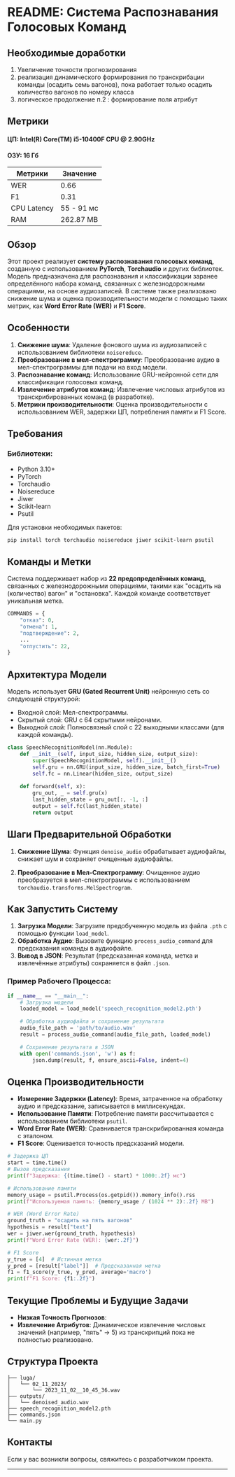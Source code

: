 # README: Система Распознавания Голосовых Команд


## Необходимые доработки
1. Увеличение точности прогнозирования
2. реализация динамического формирования по транскрибации команды (осадить семь вагонов), пока работает только осадить количество вагонов по номеру класса
3. логическое продолжение п.2 : формирование поля атрибут


## Метрики
#### ЦП: Intel(R) Core(TM) i5-10400F CPU @ 2.90GHz
#### ОЗУ: 16 Гб
| Метрики     | Значение   |
|-------------|------------|
| WER         | 0.66       |
| F1          | 0.31       |
| CPU Latency | 55 - 91 мс |
| RAM         | 262.87 MB  |

## Обзор
Этот проект реализует **систему распознавания голосовых команд**, созданную с использованием **PyTorch**, **Torchaudio** и других библиотек. Модель предназначена для распознавания и классификации заранее определённого набора команд, связанных с железнодорожными операциями, на основе аудиозаписей. В системе также реализовано снижение шума и оценка производительности модели с помощью таких метрик, как **Word Error Rate (WER)** и **F1 Score**.

## Особенности
1. **Снижение шума**: Удаление фонового шума из аудиозаписей с использованием библиотеки `noisereduce`.
2. **Преобразование в мел-спектрограмму**: Преобразование аудио в мел-спектрограммы для подачи на вход модели.
3. **Распознавание команд**: Использование GRU-нейронной сети для классификации голосовых команд.
4. **Извлечение атрибутов команд**: Извлечение числовых атрибутов из транскрибированных команд (в разработке).
5. **Метрики производительности**: Оценка производительности с использованием WER, задержки ЦП, потребления памяти и F1 Score.

## Требования
### Библиотеки:
- Python 3.10+
- PyTorch
- Torchaudio
- Noisereduce
- Jiwer
- Scikit-learn
- Psutil

Для установки необходимых пакетов:
```bash
pip install torch torchaudio noisereduce jiwer scikit-learn psutil
```

## Команды и Метки
Система поддерживает набор из **22 предопределённых команд**, связанных с железнодорожными операциями, такими как "осадить на (количество) вагон" и "остановка". Каждой команде соответствует уникальная метка.

```python
COMMANDS = {
    "отказ": 0,
    "отмена": 1,
    "подтверждение": 2,
    ...
    "отпустить": 22,
}
```

## Архитектура Модели
Модель использует **GRU (Gated Recurrent Unit)** нейронную сеть со следующей структурой:
- Входной слой: Мел-спектрограммы.
- Скрытый слой: GRU с 64 скрытыми нейронами.
- Выходной слой: Полносвязный слой с 22 выходными классами (для каждой команды).

```python
class SpeechRecognitionModel(nn.Module):
    def __init__(self, input_size, hidden_size, output_size):
        super(SpeechRecognitionModel, self).__init__()
        self.gru = nn.GRU(input_size, hidden_size, batch_first=True)
        self.fc = nn.Linear(hidden_size, output_size)
        
    def forward(self, x):
        gru_out, _ = self.gru(x)
        last_hidden_state = gru_out[:, -1, :]
        output = self.fc(last_hidden_state)
        return output
```

## Шаги Предварительной Обработки
1. **Снижение Шума**: Функция `denoise_audio` обрабатывает аудиофайлы, снижает шум и сохраняет очищенные аудиофайлы.
   
2. **Преобразование в Мел-Спектрограмму**: Очищенное аудио преобразуется в мел-спектрограммы с использованием `torchaudio.transforms.MelSpectrogram`.

## Как Запустить Систему
1. **Загрузка Модели**: Загрузите предобученную модель из файла `.pth` с помощью функции `load_model`.
2. **Обработка Аудио**: Вызовите функцию `process_audio_command` для предсказания команды в аудиофайле.
3. **Вывод в JSON**: Результат (предсказанная команда, метка и извлечённые атрибуты) сохраняется в файл `.json`.

### Пример Рабочего Процесса:
```python
if __name__ == "__main__":
    # Загрузка модели
    loaded_model = load_model('speech_recognition_model2.pth')

    # Обработка аудиофайла и сохранение результата
    audio_file_path = 'path/to/audio.wav'
    result = process_audio_command(audio_file_path, loaded_model)

    # Сохранение результата в JSON
    with open('commands.json', 'w') as f:
        json.dump(result, f, ensure_ascii=False, indent=4)
```

## Оценка Производительности
- **Измерение Задержки (Latency)**: Время, затраченное на обработку аудио и предсказание, записывается в миллисекундах.
- **Использование Памяти**: Потребление памяти рассчитывается с использованием библиотеки `psutil`.
- **Word Error Rate (WER)**: Сравнивается транскрибированная команда с эталоном.
- **F1 Score**: Оценивается точность предсказаний модели.

```python
# Задержка ЦП
start = time.time()
# Вызов предсказания
print(f"Задержка: {(time.time() - start) * 1000:.2f} мс")

# Использование памяти
memory_usage = psutil.Process(os.getpid()).memory_info().rss
print(f"Используемая память: {memory_usage / (1024 ** 2):.2f} MB")

# WER (Word Error Rate)
ground_truth = "осадить на пять вагонов"
hypothesis = result["text"]
wer = jiwer.wer(ground_truth, hypothesis)
print(f"Word Error Rate (WER): {wer:.2f}")

# F1 Score
y_true = [4]  # Истинная метка
y_pred = [result["label"]]  # Предсказанная метка
f1 = f1_score(y_true, y_pred, average='macro')
print(f"F1 Score: {f1:.2f}")
```

## Текущие Проблемы и Будущие Задачи
- **Низкая Точность Прогнозов**:
- **Извлечение Атрибутов**: Динамическое извлечение числовых значений (например, "пять" -> 5) из транскрипций пока не полностью реализовано.

## Структура Проекта
```
├── luga/
│   └── 02_11_2023/
│       └── 2023_11_02__10_45_36.wav
├── outputs/
│   └── denoised_audio.wav
├── speech_recognition_model2.pth
├── commands.json
└── main.py
```


## Контакты
Если у вас возникли вопросы, свяжитесь с разработчиком проекта.

---


